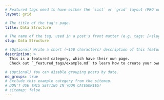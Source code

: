 ```yaml
---
# Featured tags need to have either the `list` or `grid` layout (PRO only).
layout: grid

# The title of the tag's page.
title: Data Structure

# The name of the tag, used in a post's front matter (e.g. tags: [<slug>]).
slug: Data Structure

# (Optional) Write a short (~150 characters) description of this featured tag.
description: >
  This is a featured category, which have their own page.
  Check out `_featured_tags/example.md` to learn how to create your own.

# (Optional) You can disable grouping posts by date.
no_groups: true
# Exclude this example category from the sitemap.
# DON'T USE THIS SETTING IN YOUR CATEGORIES!
# sitemap: false
---
```

